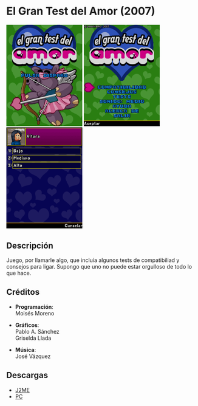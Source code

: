 # El Gran Test del Amor (2007)
[<img src="screenshots/TestAmor_title.png" width="200"></img>](screenshots/TestAmor_title.png)
[<img src="screenshots/TestAmor_menu.png" width="200"></img>](screenshots/TestAmor_menu.png)
[<img src="screenshots/TestAmor_game.png" width="200"></img>](screenshots/TestAmor_game.png)

## Descripción
Juego, por llamarle algo, que incluía algunos tests de compatibiliad y consejos para ligar. Supongo que uno no puede estar orgulloso de todo lo que hace.

## Créditos
- **Programación**:<br>
Moisés Moreno

- **Gráficos**:<br>
Pablo A. Sánchez<br>
Griselda Llada

- **Música**:<br>
José Vázquez

## Descargas
- [J2ME](jars/j2me/TestAmor_240x320.jar?raw=true)
- [PC](jars/pc/TestAmor.jar?raw=true)
